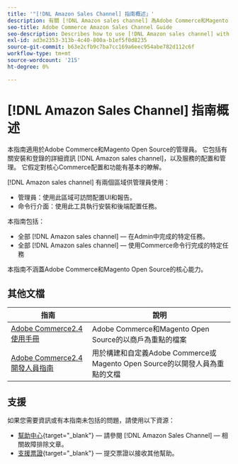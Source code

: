 ```yaml
---
title: '"[!DNL Amazon Sales Channel] 指南概述」'
description: 有關 [!DNL Amazon sales channel] 為Adobe Commerce和Magento Open Source管理員提供，包括安裝和安裝
seo-title: Adobe Commerce Amazon Sales Channel Guide
seo-description: Describes how to use [!DNL Amazon sales channel] with Adobe Commerce or Magento Open Source.
exl-id: ad3e2353-313b-4c40-800a-b1ef5f0d8235
source-git-commit: b63e2cfb9c7ba7cc169a6eec954abe782d112c6f
workflow-type: tm+mt
source-wordcount: '215'
ht-degree: 0%

---
```


# [!DNL Amazon Sales Channel] 指南概述

本指南適用於Adobe Commerce和Magento Open Source的管理員。 它包括有關安裝和登錄的詳細資訊 [!DNL Amazon sales channel]，以及服務的配置和管理。 它假定對核心Commerce配置和功能有基本的瞭解。

[!DNL Amazon sales channel] 有兩個區域供管理員使用：

* 管理員：使用此區域可訪問配置UI和報告。
* 命令行介面：使用此工具執行安裝和後端配置任務。

本指南包括：

* 全部 [!DNL Amazon sales channel] — 在Admin中完成的特定任務。
* 全部 [!DNL Amazon sales channel] — 使用Commerce命令行完成的特定任務

本指南不涵蓋Adobe Commerce和Magento Open Source的核心能力。

## 其他文檔

| 指南 | 說明 |
|------ | ----------- |
| [Adobe Commerce2.4使用手冊](https://docs.magento.com/user-guide/) | Adobe Commerce和Magento Open Source的以商戶為重點的檔案 |
| [Adobe Commerce2.4開發人員指南](https://devdocs.magento.com/) | 用於構建和自定義Adobe Commerce或Magento Open Source的以開發人員為重點的文檔 |

## 支援

如果您需要資訊或有本指南未包括的問題，請使用以下資源：

* [幫助中心](https://support.magento.com/hc/en-us){target="_blank"} — 請參閱 [!DNL Amazon Sales Channel] — 相關故障排除文章。
* [支援票證](https://support.magento.com/hc/en-us/articles/360000913794#submit-ticket){target="_blank"} — 提交票證以接收其他幫助。
